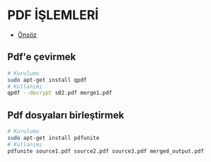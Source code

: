 # PDF İŞLEMLERİ

- [Önsöz](https://github.com/yeniceri1453/Linux)


## Pdf'e çevirmek

```bash
# Kurulumu
sudo apt-get install qpdf
# Kullanımı
qpdf --decrypt s02.pdf merge1.pdf
```

## Pdf dosyaları birleştirmek

```bash
# Kurulumu
sudo apt-get install pdfunite
# Kullanımı
pdfunite source1.pdf source2.pdf source3.pdf merged_output.pdf
```